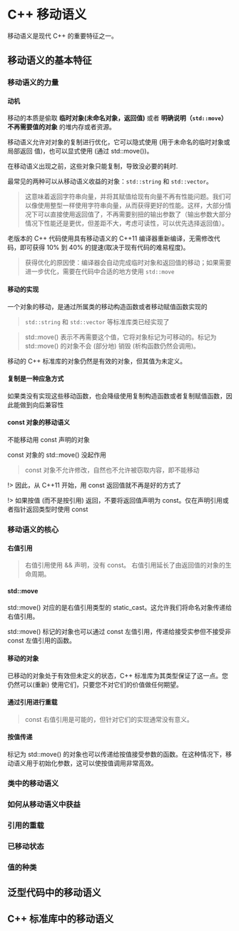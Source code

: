 # C++ 移动语义

移动语义是现代 C++ 的重要特征之一。

## 移动语义的基本特征

### 移动语义的力量

#### 动机

移动的本质是偷取 **临时对象(未命名对象，返回值)** 或者 **明确说明（`std::move`）不再需要值的对象** 的堆内存或者资源。

移动语义允许对对象的复制进行优化，它可以隐式使用 (用于未命名的临时对象或局部返回
值)，也可以显式使用 (通过 std::move())。

在移动语义出现之前，这些对象只能复制，导致没必要的耗时.

最常见的两种可以从移动语义收益的对象：`std::string` 和 `std::vector`。

> 这意味着返回字符串向量，并将其赋值给现有向量不再有性能问题。我们可以像使用整型一样使用字符串向量，从而获得更好的性能。这样，大部分情况下可以直接使用返回值了，不再需要别扭的输出参数了（输出参数大部分情况下性能还是更优，但差距不大，考虑可读性，可以优先选择返回值）。

老版本的 C++ 代码使用具有移动语义的 C++11 编译器重新编译，无需修改代码，即可获得 10% 到 40% 的提速(取决于现有代码的难易程度)。

> 获得优化的原因使：编译器会自动完成临时对象和返回值的移动；如果需要进一步优化，需要在代码中合适的地方使用 `std::move`

#### 移动的实现

一个对象的移动，是通过所属类的移动构造函数或者移动赋值函数实现的

> `std::string` 和 `std::vector` 等标准库类已经实现了

> std::move() 表示不再需要这个值，它将对象标记为可移动的。标记为 std::move() 的对象不会 (部分地) 销毁 (析构函数仍然会调用)。

移动的 C++ 标准库的对象仍然是有效的对象，但其值为未定义。

#### 复制是一种应急方式

如果类没有实现这些移动函数，也会降级使用复制构造函数或者复制赋值函数，因此能做到向后兼容性

#### const 对象的移动语义

不能移动用 const 声明的对象

const 对象的 std::move() 没起作用

> const 对象不允许修改，自然也不允许被窃取内容，即不能移动

!> 因此，从 C++11 开始，用 const 返回值就不再是好的方式了

!> 如果按值 (而不是按引用) 返回，不要将返回值声明为 const。仅在声明引用或者指针返回类型时使用 const

### 移动语义的核心

#### 右值引用

> 右值引用使用 && 声明，没有 const。
> 右值引用延长了由返回值的对象的生命周期。


#### std::move

std::move() 对应的是右值引用类型的 static_cast。这允许我们将命名对象传递给右值引用。

std::move() 标记的对象也可以通过 const 左值引用，传递给接受实参但不接受非 const 左值引用的函数。

#### 移动的对象

已移动的对象处于有效但未定义的状态，C++ 标准库为其类型保证了这一点。您仍然可以(重新) 使用它们，只要您不对它们的价值做任何期望。

#### 通过引用进行重载

> const 右值引用是可能的，但针对它们的实现通常没有意义。

#### 按值传递

标记为 std::move() 的对象也可以传递给按值接受参数的函数。在这种情况下，移动语义用于初始化参数，这可以使按值调用非常高效。

### 类中的移动语义

### 如何从移动语义中获益

### 引用的重载

### 已移动状态

### 值的种类

## 泛型代码中的移动语义

## C++ 标准库中的移动语义